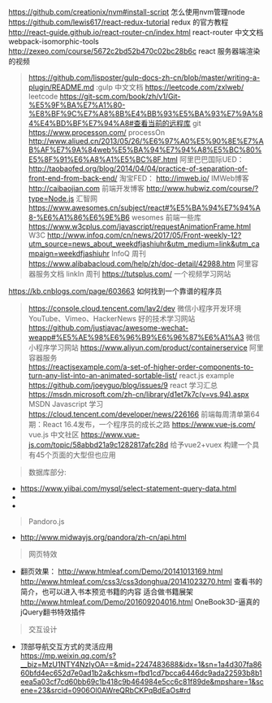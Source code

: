 https://github.com/creationix/nvm#install-script   怎么使用nvm管理node
https://github.com/lewis617/react-redux-tutorial  redux 的官方教程
http://react-guide.github.io/react-router-cn/index.html  react-router 中文文档
webpack-isomorphic-tools 
http://zexeo.com/course/5672c2bd52b470c02bc28b6c  react 服务器端渲染的视频



>https://github.com/lisposter/gulp-docs-zh-cn/blob/master/writing-a-plugin/README.md  :gulp 中文文档
>https://leetcode.com/zxlweb/   leetcode
>https://git-scm.com/book/zh/v1/Git-%E5%9F%BA%E7%A1%80-%E8%BF%9C%E7%A8%8B%E4%BB%93%E5%BA%93%E7%9A%84%E4%BD%BF%E7%94%A8#查看当前的远程库  git
>https://www.processon.com/  processOn 
>http://www.aliued.cn/2013/05/26/%E6%97%A0%E5%90%8E%E7%AB%AF%E7%9A%84web%E5%BA%94%E7%94%A8%E5%BC%80%E5%8F%91%E6%A8%A1%E5%BC%8F.html 阿里巴巴国际UED：
>http://taobaofed.org/blog/2014/04/04/practice-of-separation-of-front-end-from-back-end/ 淘宝FED：
>http://imweb.io/  IMWeb博客
>http://caibaojian.com 前端开发博客
>http://www.hubwiz.com/course/?type=Node.js  汇智网
>https://www.awesomes.cn/subject/react#%E5%BA%94%E7%94%A8-%E6%A1%86%E6%9E%B6 wesomes 前端一些库
>https://www.w3cplus.com/javascript/requestAnimationFrame.html   W3C
>http://www.infoq.com/cn/news/2017/05/Front-weekly-12?utm_source=news_about_weekdfjashiuhr&utm_medium=link&utm_campaign=weekdfjashiuhr  InfoQ 周刊
>https://www.alibabacloud.com/help/zh/doc-detail/42988.htm 阿里容器服务文档
>linkIn 周刊
>https://tutsplus.com/  一个视频学习网站

https://kb.cnblogs.com/page/603663  如何找到一个靠谱的程序员



>https://console.cloud.tencent.com/lav2/dev  微信小程序开发环境
>YouTube、Vimeo、HackerNews  好的技术学习网站
>https://github.com/justjavac/awesome-wechat-weapp#%E5%AE%98%E6%96%B9%E6%96%87%E6%A1%A3 微信小程序学习网站 
>https://www.aliyun.com/product/containerservice 阿里容器服务 <br>
>https://reactjsexample.com/a-set-of-higher-order-components-to-turn-any-list-into-an-animated-sortable-list/  react.js example   <br>
> https://github.com/joeyguo/blog/issues/9  react 学习汇总  
> https://msdn.microsoft.com/zh-cn/library/d1et7k7c(v=vs.94).aspx   MSDN Javascript 学习
> https://cloud.tencent.com/developer/news/226166   前端每周清单第64期：React 16.4发布，一个程序员的成长之路
> https://www.vue-js.com/ vue.js 中文社区
> https://www.vue-js.com/topic/58abbd21a9c1282817afc28d  给予vue2+vuex 构建一个具有45个页面的大型但也应用

>数据库部分:
* https://www.yiibai.com/mysql/select-statement-query-data.html
* 
* 


> Pandoro.js 
* http://www.midwayjs.org/pandora/zh-cn/api.html

> 网页特效
* 翻页效果：
http://www.htmleaf.com/Demo/20141013169.html <br>
http://www.htmleaf.com/css3/css3donghua/20141023270.html  查看书的简介，也可以进入书本预览书籍的内容  适合做书籍展架<br>
http://www.htmleaf.com/Demo/201609204016.html OneBook3D-逼真的jQuery翻书特效插件<br>

> 交互设计
* 顶部导航交互方式的灵活应用 <br>
https://mp.weixin.qq.com/s?__biz=MzU1NTY4NzIyOA==&mid=2247483688&idx=1&sn=1a4d307fa8660bfd4ec652d7e0ad1b2a&chksm=fbd1cd7bcca6446dc9ada22593b8b1eea5a03cf7cd60bb69c1b418c9b464984e5cc6c81f89de&mpshare=1&scene=23&srcid=0906Ol0AWreQRbCKPqBdEaOs#rd






